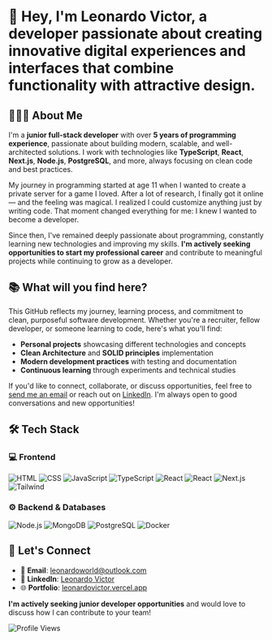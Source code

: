 # 👋 Hey, I'm Leonardo Victor, a developer passionate about creating innovative digital experiences and interfaces that combine functionality with attractive design.

## 👨🏻‍💻 About Me

I'm a **junior full-stack developer** with over **5 years of programming experience**, passionate about building modern, scalable, and well-architected solutions. I work with technologies like **TypeScript**, **React**, **Next.js**, **Node.js**, **PostgreSQL**, and more, always focusing on clean code and best practices.

My journey in programming started at age 11 when I wanted to create a private server for a game I loved. After a lot of research, I finally got it online — and the feeling was magical. I realized I could customize anything just by writing code. That moment changed everything for me: I knew I wanted to become a developer.

Since then, I've remained deeply passionate about programming, constantly learning new technologies and improving my skills. **I'm actively seeking opportunities to start my professional career** and contribute to meaningful projects while continuing to grow as a developer.


## 📚 What will you find here?

This GitHub reflects my journey, learning process, and commitment to clean, purposeful software development. Whether you're a recruiter, fellow developer, or someone learning to code, here's what you'll find:

- **Personal projects** showcasing different technologies and concepts
- **Clean Architecture** and **SOLID principles** implementation
- **Modern development practices** with testing and documentation
- **Continuous learning** through experiments and technical studies

If you'd like to connect, collaborate, or discuss opportunities, feel free to [send me an email](mailto:leonardoworld@outlook.com) or reach out on [LinkedIn](https://www.linkedin.com/in/leonardo-victor-42873125a/). I'm always open to good conversations and new opportunities!

## 🛠 Tech Stack

### 💻 Frontend
![HTML](https://img.shields.io/badge/-HTML-333333?style=flat&logo=HTML5)
![CSS](https://img.shields.io/badge/-CSS-333333?style=flat&logo=CSS&logoColor=1572B6)
![JavaScript](https://img.shields.io/badge/-JavaScript-333333?style=flat&logo=javascript)
![TypeScript](https://img.shields.io/badge/-TypeScript-333333?style=flat&logo=typescript&logoColor=2D79C7)
![React](https://img.shields.io/badge/-React-333333?style=flat&logo=react)
![React](https://img.shields.io/badge/-React%20Native-333333?style=flat&logo=react)
![Next.js](https://img.shields.io/badge/-Next.js-333333?style=flat&logo=next.js)
![Tailwind](https://img.shields.io/badge/-Tailwind-333333?style=flat&logo=tailwind-css)

<!-- ! 
![Jest](https://img.shields.io/badge/-Jest-333333?style=flat&logo=jest&logoColor=E535AB)
![React Testing Library](https://img.shields.io/badge/-RTL-333333?style=flat&logo=testing-library)
![Cypress](https://img.shields.io/badge/-Cypress-333333?style=flat&logo=cypress)

--->

### ⚙️ Backend & Databases
![Node.js](https://img.shields.io/badge/-Node.js-333333?style=flat&logo=node.js)
![MongoDB](https://img.shields.io/badge/-MongoDB-333333?style=flat&logo=mongodb)
![PostgreSQL](https://img.shields.io/badge/-PostgreSQL-333333?style=flat&logo=postgresql)
![Docker](https://img.shields.io/badge/-Docker-333333?style=flat&logo=docker)


<!-- ! 
![NestJS](https://img.shields.io/badge/-NestJS-333333?style=flat&logo=nestjs&logoColor=E535AB)
![GraphQL](https://img.shields.io/badge/-GraphQL-333333?style=flat&logo=graphql&logoColor=E535AB)
![Jest](https://img.shields.io/badge/-Jest-333333?style=flat&logo=jest&logoColor=E535AB)
![AWS](https://img.shields.io/badge/-AWS-333333?style=flat&logo=amazon-web-services)
![Kubernetes](https://img.shields.io/badge/-Kubernetes-333333?style=flat&logo=kubernetes)
![Kafka](https://img.shields.io/badge/-Kafka-333333?style=flat&logo=apache-kafka)
--->

<!-- ! 
---

## 🚀 My GitHub Stats

![Leonardo Victor's GitHub Stats](https://github-readme-stats.vercel.app/api?username=leonardvsc&show_icons=true&theme=dracula)

---
--->
## 🤝 Let's Connect

- 📧 **Email**: [leonardoworld@outlook.com](mailto:leonardoworld@outlook.com)
- 💼 **LinkedIn**: [Leonardo Victor](https://www.linkedin.com/in/leonardo-victor-42873125a/)
- 🌐 **Portfolio**: [leonardovictor.vercel.app](https://leonardovictor.vercel.app)

**I'm actively seeking junior developer opportunities** and would love to discuss how I can contribute to your team!

<div>
  <img src="https://komarev.com/ghpvc/?username=leonardvsc&color=blue&style=flat-square&label=Profile+Views" alt="Profile Views" />
</div>

